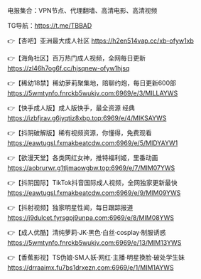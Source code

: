 电报集合：VPN节点、代理翻墙、高清电影、高清视频

TG导航：https://t.me/TBBAD

👉【杏吧】亚洲最大成人社区
  https://h2en514vap.cc/xb-ofyw1xb

👉【海角社区】百万热门成人视频，全网每日更新
  https://zl46h7og6f.cc/hjsqnew-ofyw1hjsq

👉【稀幼18禁】稀幼萝莉聚集地，陪聊约炮，每日更新600部
  https://5wmtynfo.fnrckb5wukjv.com:6969/e/3/MILLAYWS

👉【快手成人版】成人版快手，最全资源 经典
  https://izbfjrav.g6jyqtiz8xbp.top:6969/e/4/MIKSAYWS

👉【抖阴破解版】稀有视频资源，你懂得，免费观看 
  https://eawtugsl.fxmakbeatcdw.com:6969/e/5/MIDYAYW1

👉【欲漫天堂】各类网红女神，推特福利姬，里番动画
  https://aobrurwr.g1tljmaowgbw.top:6969/e/7/MIM07YWS

👉【抖阴国际】TikTok抖音国际成人视频，全网独家更新最快
  https://eawtugsl.fxmakbeatcdw.com:6969/e/9/MIM09YWS

👉【抖射视频】独家明星性闻，每日跟踪报道
  https://j9dulcet.fyrsgpj9unpa.com:6969/e/8/MIM08YWS

👉【成人优酷】清纯萝莉·JK·黑色·白丝·cosplay·制服诱惑
  https://5wmtynfo.fnrckb5wukjv.com:6969/e/13/MIM13YWS

👉【香蕉影视】TS伪娘·SM人妖·网红·主播·明星换脸·破处学生妹
  https://drraaimx.fu7bs1drxezn.com:6969/e/1/MIM1AYWS
